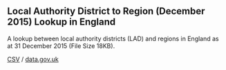 ## Local Authority District to Region (December 2015) Lookup in England

A lookup between local authority districts (LAD) and regions in England as at 31 December 2015 (File Size 18KB).

[CSV](../csv/009.csv) / [data.gov.uk](https://data.gov.uk/dataset/9f416fae-26a3-417b-b88f-838c89d5c300/local-authority-district-to-region-december-2015-lookup-in-england)


